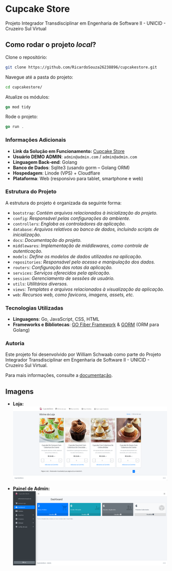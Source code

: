 # Cupcake Store

Projeto Integrador Transdisciplinar em Engenharia de Software II - UNICID - Cruzeiro Sul Virtual

## Como rodar o projeto *local*?

Clone o repositório:
~~~sh
git clone https://github.com/RicardoSouza26238896/cupcakestore.git
~~~

Navegue até a pasta do projeto:
~~~sh
cd cupcakestore/
~~~

Atualize os módulos:
~~~go
go mod tidy
~~~

Rode o projeto:
~~~go
go run .
~~~

### Informações Adicionais

- **Link da Solução em Funcionamento:** [Cupcake Store](https://cupcakestore.schwaab.me:2053/store)
- **Usuário DEMO ADMIN**: `admin@admin.com` / `admin@admin.com`
- **Linguagem Back-end**: Golang
- **Banco de Dados**: Sqlite3 (usando gorm – Golang ORM)
- **Hospedagem**: Linode (VPS) + Cloudflare
- **Plataforma**: Web (responsivo para tablet, smartphone e web)

### Estrutura do Projeto

A estrutura do projeto é organizada da seguinte forma:

- `bootstrap`: *Contém arquivos relacionados à inicialização do projeto.*
- `config`: *Responsável pelas configurações do ambiente.*
- `controllers`: *Engloba os controladores da aplicação.*
- `database`: *Arquivos relativos ao banco de dados, incluindo scripts de inicialização.*
- `docs`: *Documentação do projeto.*
- `middlewares`: *Implementação de middlewares, como controle de autenticação.*
- `models`: *Define os modelos de dados utilizados na aplicação.*
- `repositories`: *Responsável pelo acesso e manipulação dos dados.*
- `routers`: *Configuração das rotas da aplicação.*
- `services`: *Serviços oferecidos pela aplicação.*
- `session`: *Gerenciamento de sessões de usuário.*
- `utils`: *Utilitários diversos.*
- `views`: *Templates e arquivos relacionados à visualização da aplicação.*
- `web`: *Recursos web, como favicons, imagens, assets, etc.*

### Tecnologias Utilizadas

- **Linguagens**: Go, JavaScript, CSS, HTML
- **Frameworks e Bibliotecas**: [GO Fiber Framework](https://github.com/gofiber/fiber) & [GORM](https://gorm.io/index.html) (ORM para Golang)

### Autoria

Este projeto foi desenvolvido por William Schwaab como parte do Projeto Integrador Transdisciplinar em Engenharia de Software II - UNICID - Cruzeiro Sul Virtual.

Para mais informações, consulte a [documentação](https://github.com/RicardoSouza26238896/cupcakestore/tree/main/docs).


## Imagens

- **Loja:**
  ![Loja](https://github.com/RicardoSouza26238896/cupcakestore/blob/main/docs/store.png)

- **Painel de Admin:**
  ![Painel de Admin](https://github.com/RicardoSouza26238896/cupcakestore/blob/main/docs/dashboard.png)
